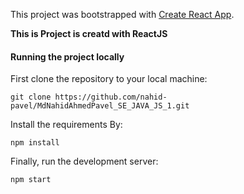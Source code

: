 This project was bootstrapped with [Create React App](https://github.com/facebook/create-react-app).

**This is Project is creatd with ReactJS**

#### Running the project locally

First clone the repository to your local machine:

`git clone https://github.com/nahid-pavel/MdNahidAhmedPavel_SE_JAVA_JS_1.git`

Install the requirements By:

`npm install`

Finally, run the development server:

`npm start`
